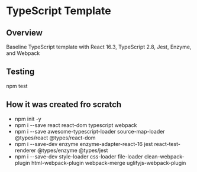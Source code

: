 # TypeScript Template

## Overview

Baseline TypeScript template with React 16.3, TypeScript 2.8, Jest, Enzyme, and Webpack

## Testing

npm test

## How it was created fro scratch

* npm init -y
* npm i --save react react-dom typescript webpack
* npm i --save awesome-typescript-loader source-map-loader @types/react @types/react-dom
* npm i --save-dev enzyme enzyme-adapter-react-16 jest react-test-renderer @types/enzyme @types/jest
* npm i --save-dev style-loader css-loader file-loader clean-webpack-plugin html-webpack-plugin webpack-merge uglifyjs-webpack-plugin